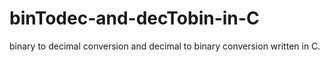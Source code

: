# binTodec-and-decTobin-in-C
binary to decimal conversion and decimal to binary conversion written in C.
